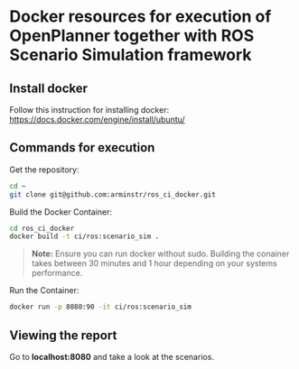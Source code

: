 # Docker resources for execution of OpenPlanner together with ROS Scenario Simulation framework

## Install docker
Follow this instruction for installing docker:
https://docs.docker.com/engine/install/ubuntu/

## Commands for execution

Get the repository:
```bash
cd ~
git clone git@github.com:arminstr/ros_ci_docker.git
```
Build the Docker Container:
```bash
cd ros_ci_docker
docker build -t ci/ros:scenario_sim .
```
> **Note:** Ensure you can run docker without sudo. Building the conainer takes between 30 minutes and 1 hour depending on your systems performance. 

Run the Container:
```bash
docker run -p 8080:90 -it ci/ros:scenario_sim
```

## Viewing the report
Go to **localhost:8080** and take a look at the scenarios.
